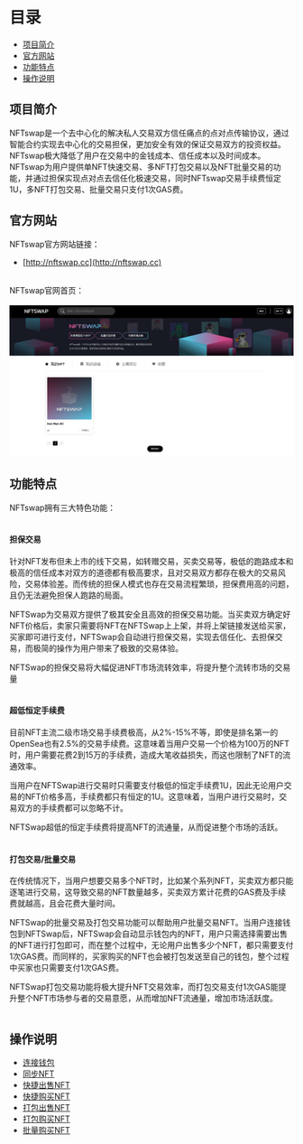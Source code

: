 # 目录
* [项目简介](#项目简介)
* [官方网站](#官方网站)
* [功能特点](#功能特点)
* [操作说明](#操作说明)

## 项目简介
  NFTswap是一个去中心化的解决私人交易双方信任痛点的点对点传输协议，通过智能合约实现去中心化的交易担保，更加安全有效的保证交易双方的投资权益。
  NFTswap极大降低了用户在交易中的金钱成本、信任成本以及时间成本。NFTswap为用户提供单NFT快速交易、多NFT打包交易以及NFT批量交易的功能，并通过担保实现点对点去信任化极速交易，同时NFTswap交易手续费恒定1U，多NFT打包交易、批量交易只支付1次GAS费。


## 官方网站
  NFTswap官方网站链接：
  * [http://nftswap.cc](http://nftswap.cc) 
  <br/>
  NFTswap官网首页：<br/>
  <br/>
  <div align=center>
  <img src="https://github.com/NFTswapWhitePaper/Pictures/blob/main/%E5%90%8C%E6%AD%A5NFT.png">
  </div>

## 功能特点
NFTswap拥有三大特色功能：<br />
<br />

#### 担保交易
针对NFT发布但未上市的线下交易，如转赠交易，买卖交易等，极低的跑路成本和极高的信任成本对双方的道德都有极高要求，且对交易双方都存在极大的交易风险，交易体验差。而传统的担保人模式也存在交易流程繁琐，担保费用高的问题，且仍无法避免担保人跑路的局面。

NFTSwap为交易双方提供了极其安全且高效的担保交易功能。当买卖双方确定好NFT价格后，卖家只需要将NFT在NFTSwap上上架，并将上架链接发送给买家，买家即可进行支付，NFTSwap会自动进行担保交易，实现去信任化、去担保交易，而极简的操作为用户带来了极致的交易体验。

NFTSwap的担保交易将大幅促进NFT市场流转效率，将提升整个流转市场的交易量<br />
<br />

#### 超低恒定手续费
目前NFT主流二级市场交易手续费极高，从2%-15%不等，即使是排名第一的OpenSea也有2.5%的交易手续费。这意味着当用户交易一个价格为100万的NFT时，用户需要花费2到15万的手续费，造成大笔收益损失，而这也限制了NFT的流通效率。

当用户在NFTSwap进行交易时只需要支付极低的恒定手续费1U，因此无论用户交易的NFT价格多高，手续费都只有恒定的1U。这意味着，当用户进行交易时，交易双方的手续费都可以忽略不计。

NFTSwap超低的恒定手续费将提高NFT的流通量，从而促进整个市场的活跃。<br />
<br />

#### 打包交易/批量交易
在传统情况下，当用户想要交易多个NFT时，比如某个系列NFT，买卖双方都只能逐笔进行交易，这导致交易的NFT数量越多，买卖双方累计花费的GAS费及手续费就越高，且会花费大量时间。

NFTSwap的批量交易及打包交易功能可以帮助用户批量交易NFT。当用户连接钱包到NFTSwap后，NFTSwap会自动显示钱包内的NFT，用户只需选择需要出售的NFT进行打包即可，而在整个过程中，无论用户出售多少个NFT，都只需要支付1次GAS费。而同样的，买家购买的NFT也会被打包发送至自己的钱包，整个过程中买家也只需要支付1次GAS费。

NFTSwap打包交易功能将极大提升NFT交易效率，而打包交易支付1次GAS能提升整个NFT市场参与者的交易意愿，从而增加NFT流通量，增加市场活跃度。<br />
<br />



## 操作说明
* [连接钱包](https://github.com/NFTswapWhitePaper/NFTswapWhitePaper/blob/main/%E8%BF%9E%E6%8E%A5%E9%92%B1%E5%8C%85.md)
* [同步NFT](https://github.com/NFTswapWhitePaper/NFTswapWhitePaper/blob/main/%E5%90%8C%E6%AD%A5NFT.md)
* [快捷出售NFT](https://github.com/NFTswapWhitePaper/NFTswapWhitePaper/blob/main/%E5%BF%AB%E6%8D%B7%E5%87%BA%E5%94%AENFT.md)
* [快捷购买NFT](https://github.com/NFTswapWhitePaper/NFTswapWhitePaper/blob/main/%E5%BF%AB%E6%8D%B7%E8%B4%AD%E4%B9%B0NFT.md)
* [打包出售NFT](https://github.com/NFTswapWhitePaper/NFTswapWhitePaper/blob/main/%E6%89%93%E5%8C%85%E5%87%BA%E5%94%AENFT.md)
* [打包购买NFT](https://github.com/NFTswapWhitePaper/NFTswapWhitePaper/blob/main/%E6%89%93%E5%8C%85%E8%B4%AD%E4%B9%B0NFT.md)
* [批量购买NFT](https://github.com/NFTswapWhitePaper/NFTswapWhitePaper/blob/main/%E6%89%B9%E9%87%8F%E8%B4%AD%E4%B9%B0NFT.md)








